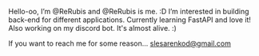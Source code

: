 Hello-oo, I’m @ReRubis and @ReRubis is me. :D 
I’m interested in building back-end for different applications.
Currently learning FastAPI and love it!
Also working on my discord bot. It's almost alive. :)

If you want to reach me for some reason... 
slesarenkod@gmail.com

<!---
ReRubis/ReRubis is a ✨ special ✨ repository because its `README.md` (this file) appears on your GitHub profile.
You can click the Preview link to take a look at your changes.
--->

